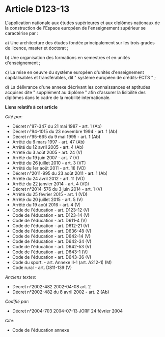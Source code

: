 # Article D123-13

L'application nationale aux études supérieures et aux diplômes nationaux de la construction de l'Espace européen de
l'enseignement supérieur se caractérise par :

a) Une architecture des études fondée principalement sur les trois grades de licence, master et doctorat ;

b) Une organisation des formations en semestres et en unités d'enseignement ;

c) La mise en oeuvre du système européen d'unités d'enseignement capitalisables et transférables, dit " système européen de
crédits-ECTS " ;

d) La délivrance d'une annexe décrivant les connaissances et aptitudes acquises dite " supplément au diplôme " afin d'assurer
la lisibilité des diplômes dans le cadre de la mobilité internationale.

**Liens relatifs à cet article**

_Cité par_:

  - Décret n°87-347 du 21 mai 1987 - art. 1 (Ab)
  - Décret n°94-1015 du 23 novembre 1994 - art. 1 (Ab)
  - Décret n°95-665 du 9 mai 1995 - art. 1 (Ab)
  - Arrêté du 6 mars 1997 - art. 47 (Ab)
  - Arrêté du 12 avril 2005 - art. 4 (Ab)
  - Arrêté du 3 août 2005 - art. 24 (V)
  - Arrêté du 19 juin 2007 - art. 7 (V)
  - Arrêté du 26 juillet 2010 - art. 3 (VT)
  - Arrêté du 1er août 2011 - art. 18 (VD)
  - Décret n°2011-995 du 23 août 2011 - art. 1 (Ab)
  - Arrêté du 24 avril 2012 - art. 11 (VD)
  - Arrêté du 22 janvier 2014 - art. 4 (VD)
  - Décret n°2014-576 du 3 juin 2014 - art. 1 (V)
  - Arrêté du 25 février 2015 - art. 1 (VD)
  - Arrêté du 20 juillet 2015 - art. 5 (V)
  - Arrêté du 19 août 2016 - art. 4 (V)
  - Code de l'éducation - art. D123-12 (V)
  - Code de l'éducation - art. D123-14 (V)
  - Code de l'éducation - art. D611-4 (V)
  - Code de l'éducation - art. D612-21 (V)
  - Code de l'éducation - art. D636-48 (V)
  - Code de l'éducation - art. D642-14 (V)
  - Code de l'éducation - art. D642-34 (V)
  - Code de l'éducation - art. D642-53 (V)
  - Code de l'éducation - art. D643-1 (V)
  - Code de l'éducation - art. D643-36 (V)
  - Code du sport. - art. Annexe II-1 (art. A212-1) (M)
  - Code rural - art. D811-139 (V)

_Anciens textes_:

  - Décret n°2002-482 2002-04-08 art. 2
  - Décret n°2002-482 du 8 avril 2002 - art. 2 (Ab)

_Codifié par_:

  - Décret n°2004-703 2004-07-13 JORF 24 février 2004

_Cite_:

  - Code de l'éducation annexe
